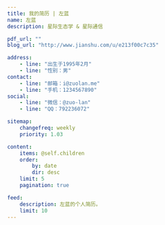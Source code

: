 ```yaml
---
title: 我的简历 | 左蓝
name: 左蓝
description: 星际生态学 & 星际通信

pdf_url: ""
blog_url: "http://www.jianshu.com/u/e213f00c7c35"

address:
    - line: "出生于1995年2月"
    - line: "性别：男"
contact: 
    - line: "邮箱：i@zuolan.me"
    - line: "手机：1234567890"
social:
    - line: "微信：@zuo-lan"
    - line: "QQ：792236072"

sitemap:
    changefreq: weekly
    priority: 1.03

content:
    items: @self.children
    order:
        by: date
        dir: desc
    limit: 5
    pagination: true

feed:
    description: 左蓝的个人简历。
    limit: 10
---
```


